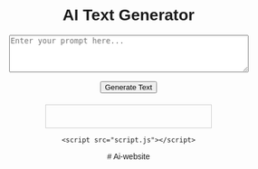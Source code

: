 <!DOCTYPE html>
<html lang="en">
<head>
    <meta charset="UTF-8">
    <meta name="viewport" content="width=device-width, initial-scale=1.0">
    <title>AI Text Generator</title>
    <style>
        body {
            font-family: Arial, sans-serif;
            margin: 0;
            padding: 20px;
            text-align: center;
        }
        #output {
            margin-top: 20px;
            padding: 20px;
            border: 1px solid #ccc;
            width: 50%;
            margin-left: auto;
            margin-right: auto;
        }
    </style>
</head>
<body>
    <h1>AI Text Generator</h1>
    <textarea id="input" rows="4" cols="50" placeholder="Enter your prompt here..."></textarea><br><br>
    <button onclick="generateText()">Generate Text</button>
    <div id="output"></div>

    <script src="script.js"></script>
</body>
</html># Ai-website
